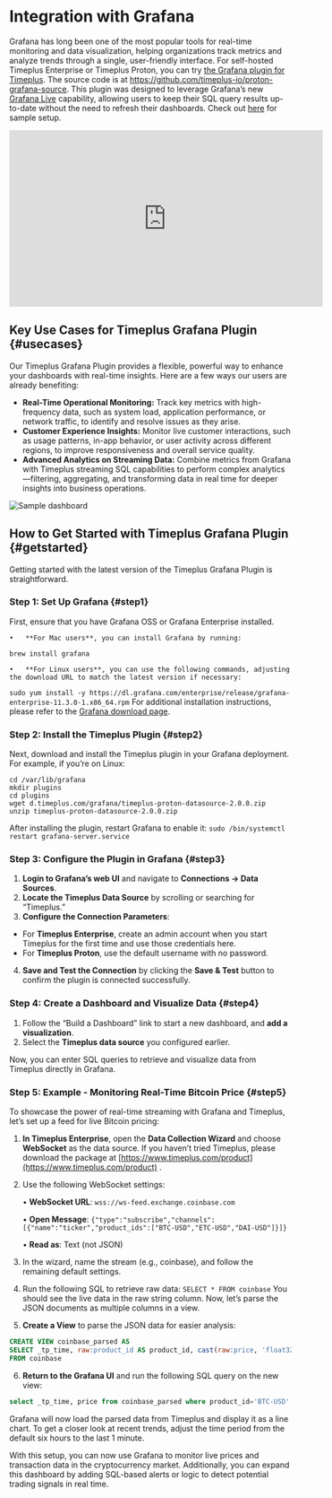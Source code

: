 # Integration with Grafana

Grafana has long been one of the most popular tools for real-time monitoring and data visualization, helping organizations track metrics and analyze trends through a single, user-friendly interface. For self-hosted Timeplus Enterprise or Timeplus Proton, you can try [the Grafana plugin for Timeplus](https://grafana.com/grafana/plugins/timeplus-proton-datasource/). The source code is at https://github.com/timeplus-io/proton-grafana-source. This plugin was designed to leverage Grafana’s new [Grafana Live](https://grafana.com/docs/grafana/latest/setup-grafana/set-up-grafana-live/) capability, allowing users to keep their SQL query results up-to-date without the need to refresh their dashboards. Check out [here](https://github.com/timeplus-io/proton/tree/develop/examples/grafana) for sample setup.

<iframe width="560" height="315" src="https://www.youtube.com/embed/cBRl1k9qWZc?si=TzVpULg-B0b0T5GE" title="YouTube video player" frameborder="0" allow="accelerometer; autoplay; clipboard-write; encrypted-media; gyroscope; picture-in-picture; web-share" allowfullscreen></iframe>

## Key Use Cases for Timeplus Grafana Plugin {#usecases}
Our Timeplus Grafana Plugin provides a flexible, powerful way to enhance your dashboards with real-time insights. Here are a few ways our users are already benefiting:
* **Real-Time Operational Monitoring:** Track key metrics with high-frequency data, such as system load, application performance, or network traffic, to identify and resolve issues as they arise.
* **Customer Experience Insights:** Monitor live customer interactions, such as usage patterns, in-app behavior, or user activity across different regions, to improve responsiveness and overall service quality.
* **Advanced Analytics on Streaming Data:** Combine metrics from Grafana with Timeplus streaming SQL capabilities to perform complex analytics—filtering, aggregating, and transforming data in real time for deeper insights into business operations.

![Sample dashboard](/img/BitcoinDashboard.gif)

## How to Get Started with Timeplus Grafana Plugin {#getstarted}

Getting started with the latest version of the Timeplus Grafana Plugin is straightforward.

### Step 1: Set Up Grafana {#step1}

First, ensure that you have Grafana OSS or Grafana Enterprise installed.

	•	**For Mac users**, you can install Grafana by running:
`brew install grafana`

	•	**For Linux users**, you can use the following commands, adjusting the download URL to match the latest version if necessary:
`sudo yum install -y https://dl.grafana.com/enterprise/release/grafana-enterprise-11.3.0-1.x86_64.rpm`
For additional installation instructions, please refer to the [Grafana download page](https://grafana.com/grafana/download).

### Step 2: Install the Timeplus Plugin {#step2}

Next, download and install the Timeplus plugin in your Grafana deployment. For example, if you’re on Linux:

```shell
cd /var/lib/grafana
mkdir plugins
cd plugins
wget d.timeplus.com/grafana/timeplus-proton-datasource-2.0.0.zip
unzip timeplus-proton-datasource-2.0.0.zip
```

After installing the plugin, restart Grafana to enable it:
`sudo /bin/systemctl restart grafana-server.service`

### Step 3: Configure the Plugin in Grafana {#step3}

1.	**Login to Grafana’s web UI** and navigate to **Connections \-\> Data Sources**.
2.	**Locate the Timeplus Data Source** by scrolling or searching for “Timeplus.”
3.	**Configure the Connection Parameters**:
* For **Timeplus Enterprise**, create an admin account when you start Timeplus for the first time and use those credentials here.
* For **Timeplus Proton**, use the default username with no password.
4.	**Save and Test the Connection** by clicking the **Save & Test** button to confirm the plugin is connected successfully.

### Step 4: Create a Dashboard and Visualize Data {#step4}
1.	Follow the “Build a Dashboard” link to start a new dashboard, and **add a visualization**.
2.	Select the **Timeplus data source** you configured earlier.

Now, you can enter SQL queries to retrieve and visualize data from Timeplus directly in Grafana.

### Step 5: Example \- Monitoring Real-Time Bitcoin Price {#step5}

To showcase the power of real-time streaming with Grafana and Timeplus, let’s set up a feed for live Bitcoin pricing:

1.	**In Timeplus Enterprise**, open the **Data Collection Wizard** and choose **WebSocket** as the data source. If you haven’t tried Timeplus, please download the package at [https://www.timeplus.com/product](https://www.timeplus.com/product) .
2.	Use the following WebSocket settings:

	•	**WebSocket URL**: `wss://ws-feed.exchange.coinbase.com`

	•	**Open Message**: `{"type":"subscribe","channels":[{"name":"ticker","product_ids":["BTC-USD","ETC-USD","DAI-USD"]}]}`

	•	**Read as**: Text (not JSON)
3.	In the wizard, name the stream (e.g., coinbase), and follow the remaining default settings.
4.	Run the following SQL to retrieve raw data:
`SELECT * FROM coinbase`
You should see the live data in the raw string column. Now, let’s parse the JSON documents as multiple columns in a view.
5.	**Create a View** to parse the JSON data for easier analysis:
```sql
CREATE VIEW coinbase_parsed AS
SELECT _tp_time, raw:product_id AS product_id, cast(raw:price, 'float32') AS price, cast(raw:volume_24h, 'float64') AS volume_24h
FROM coinbase
```
6.	**Return to the Grafana UI** and run the following SQL query on the new view:
```sql
select _tp_time, price from coinbase_parsed where product_id='BTC-USD'
```

Grafana will now load the parsed data from Timeplus and display it as a line chart. To get a closer look at recent trends, adjust the time period from the default six hours to the last 1 minute.

With this setup, you can now use Grafana to monitor live prices and transaction data in the cryptocurrency market. Additionally, you can expand this dashboard by adding SQL-based alerts or logic to detect potential trading signals in real time.
